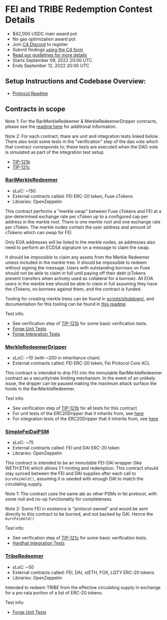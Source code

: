 # FEI and TRIBE Redemption Contest Details
- $42,000 USDC main award pot
- No gas optimization award pot
- Join [C4 Discord](https://discord.gg/code4rena) to register
- Submit findings [using the C4 form](https://code4rena.com/contests/2022-09-tribe-contest/submit)
- [Read our guidelines for more details](https://docs.code4rena.com/roles/wardens)
- Starts September 09, 2022 20:00 UTC
- Ends September 12, 2022 20:00 UTC

## Setup Instructions and Codebase Overview: 
- [Protocol Readme](protocolReadme.md)

## Contracts in scope

Note 1: For the RariMerkleRedeemer & MerkleRedeemerDripper contracts, please see the [readme here](contracts/shutdown/fuse/MerkleReedeemerSpec.md) for additional information.
 
Note 2: For each contract, thare are unit and integration tests linked below. There also exist some tests in the "verification" step of the dao vote which that contract corresponds to; these tests are executed when the DAO vote is simulated as part of the integration test setup.
 - [TIP-121b](proposals/dao/tip_121b.ts)
 - [TIP-121c](proposals/dao/tip_121c.ts)

### [RariMerkleRedeemer](contracts/shutdown/fuse/RariMerkleRedeemer.sol)
 - sLoC: ~150
 - External contracts called: FEI ERC-20 token, Fuse cTokens
 - Libraries: OpenZeppelin

This contract performs a "merkle swap" between Fuse cTokens and FEI at a pre-determined exchange rate per cToken up to a configured cap per address in the merkle root. There is one merkle root and one exchange rate per cToken. The merkle nodes contain the user address and amount of cTokens which can swap for FEI.

Only EOA addresses will be listed in the merkle nodes, as addresses also need to perform an ECDSA signature on a message to claim the swap.

It should be impossible to claim any assets from the Merkle Redeemer unless included in the merkle tree. It should be impossible to redeem without signing the message. Users with outstanding borrows on Fuse should not be able to claim in full until paying off their debt (cTokens prevent transfers when actively used as collateral for a borrow). All EOA users in the merkle tree should be able to claim in full assuming they have the cTokens, no borrows against them, and the contract is funded.

Tooling for creating merkle trees can be found in [scripts/shutdown/](scripts/shutdown/), and documentation for this tooling can be found in [this readme](scripts/shutdown/repayment-test-tooling-spec.md).

Test info:

 - See verification step of [TIP-121b](proposals/dao/tip_121b.ts) for some basic verification tests.
 - [Forge Unit Tests](contracts/test/unit/shutdown/fuse/rariMerkleRedeemer.t.sol)
 - [Forge Integration Tests](contracts/test/integration/shutdown/fuse/rariMerkleRedeemer.t.sol)

### [MerkleRedeemerDripper](contracts/shutdown/fuse/MerkleRedeemerDripper.sol)
 - sLoC: ~10 (with ~200 in inheritance chain)
 - External contracts called: FEI ERC-20 token, Fei Protocol Core ACL

This contract is intended to drip FEI into the immutable RariMerkleRedeemer contract as a security/rate limiting mechanism. In the event of an unlikely issue, the dripper can be paused making the maximum attack surface the funds in the RariMerkleRedeemer.

Test info:

 - See verification step of [TIP-121b](proposals/dao/tip_121b.ts) for all tests for this contract.
 - For unit tests of the ERC20Dripper that it inherits from, see [here](test/unit/pcv/utils/ERC20Dripper.test.ts)
 - For integration tests of the ERC20Dripper that it inherits from, see [here](test/integration/tests/pcv.ts)

### [SimpleFeiDaiPSM](contracts/peg/SimpleFeiDaiPSM.sol)
 - sLoC: ~75
 - External contracts called: FEI and DAI ERC-20 token
 - Libraries: OpenZeppelin

This contract is intended to be an immutable FEI-DAI wrapper (like WETH:ETH) which allows 1:1 minting and redemption. This contract should stay synced between the FEI and DAI supplies after each call to `burnFeiHeld()`, assuming it is seeded with enough DAI to match the circulating supply.

Note 1: The contract uses the same abi as other PSMs in fei protocol, with some null and no-op functionality for completeness.

Note 2: Some FEI in existence is "protocol owned" and would be sent directly to this contract to be burned, and not backed by DAI. Hence the `burnFeiHeld()`

Test info:

 - See verification step of [TIP-121c](proposals/dao/tip_121c.ts) for some basic verification tests.
 - [Hardhat Integration Tests](test/integration/tests/simpleFeiDaiPSM.ts)

### [TribeRedeemer](contracts/shutdown/redeem/TribeRedeemer.sol)
 - sLoC: ~50
 - External contracts called: FEI, DAI, stETH, FOX, LQTY ERC-20 tokens
 - Libraries: OpenZeppelin

Intended to redeem TRIBE from the effective circulating supply in exchange for a pro rata portion of a list of ERC-20 tokens.

Test info:
 - [Forge Unit Tests](contracts/test/unit/shutdown/redeemer/TribeRedeemer.t.sol)

